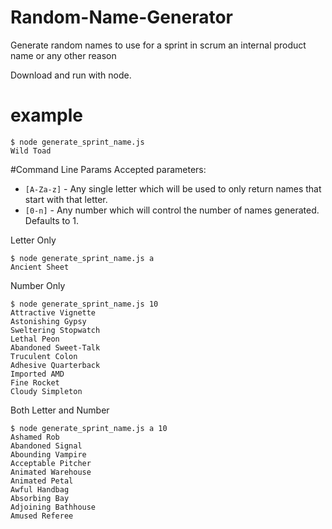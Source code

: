 # Random-Name-Generator
Generate random names to use for a sprint in scrum an internal product name or any other reason

Download and run with node.
# example
```
$ node generate_sprint_name.js
Wild Toad
```

#Command Line Params
Accepted parameters:
* `[A-Za-z]` - Any single letter which will be used to only return names that start with that letter.
* `[0-n]` - Any number which will control the number of names generated. Defaults to 1.

Letter Only
```
$ node generate_sprint_name.js a 
Ancient Sheet
```
Number Only
```
$ node generate_sprint_name.js 10
Attractive Vignette
Astonishing Gypsy
Sweltering Stopwatch
Lethal Peon
Abandoned Sweet-Talk
Truculent Colon
Adhesive Quarterback
Imported AMD
Fine Rocket
Cloudy Simpleton
```
Both Letter and Number
```
$ node generate_sprint_name.js a 10
Ashamed Rob
Abandoned Signal
Abounding Vampire
Acceptable Pitcher
Animated Warehouse
Animated Petal
Awful Handbag
Absorbing Bay
Adjoining Bathhouse
Amused Referee
```
